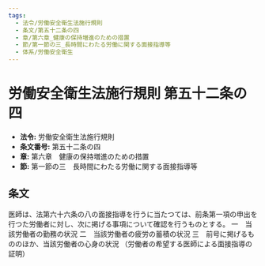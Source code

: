 ```yaml
---
tags:
  - 法令/労働安全衛生法施行規則
  - 条文/第五十二条の四
  - 章/第六章_健康の保持増進のための措置
  - 節/第一節の三_長時間にわたる労働に関する面接指導等
  - 体系/労働安全衛生
---
```

# 労働安全衛生法施行規則 第五十二条の四

- **法令:** 労働安全衛生法施行規則
- **条文番号:** 第五十二条の四
- **章:** 第六章　健康の保持増進のための措置
- **節:** 第一節の三　長時間にわたる労働に関する面接指導等

## 条文
医師は、法第六十六条の八の面接指導を行うに当たつては、前条第一項の申出を行つた労働者に対し、次に掲げる事項について確認を行うものとする。
一　当該労働者の勤務の状況
二　当該労働者の疲労の蓄積の状況
三　前号に掲げるもののほか、当該労働者の心身の状況
（労働者の希望する医師による面接指導の証明）

